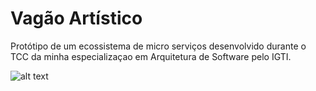 # Vagão Artístico

Protótipo de um ecossistema de micro serviços desenvolvido durante o TCC da minha especializaçao em Arquitetura de Software pelo IGTI.

![alt text](https://eduardoworrel.com/imgs/helper/arquitetura.gif)
